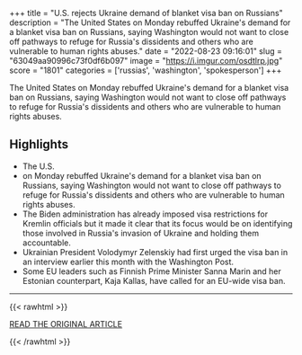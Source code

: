 +++
title = "U.S. rejects Ukraine demand of blanket visa ban on Russians"
description = "The United States on Monday rebuffed Ukraine's demand for a blanket visa ban on Russians, saying Washington would not want to close off pathways to refuge for Russia's dissidents and others who are vulnerable to human rights abuses."
date = "2022-08-23 09:16:01"
slug = "63049aa90996c73f0df6b097"
image = "https://i.imgur.com/osdtlrp.jpg"
score = "1801"
categories = ['russias', 'washington', 'spokesperson']
+++

The United States on Monday rebuffed Ukraine's demand for a blanket visa ban on Russians, saying Washington would not want to close off pathways to refuge for Russia's dissidents and others who are vulnerable to human rights abuses.

## Highlights

- The U.S.
- on Monday rebuffed Ukraine's demand for a blanket visa ban on Russians, saying Washington would not want to close off pathways to refuge for Russia's dissidents and others who are vulnerable to human rights abuses.
- The Biden administration has already imposed visa restrictions for Kremlin officials but it made it clear that its focus would be on identifying those involved in Russia's invasion of Ukraine and holding them accountable.
- Ukrainian President Volodymyr Zelenskiy had first urged the visa ban in an interview earlier this month with the Washington Post.
- Some EU leaders such as Finnish Prime Minister Sanna Marin and her Estonian counterpart, Kaja Kallas, have called for an EU-wide visa ban.

---

{{< rawhtml >}}
  <p class="article-category">
    <a target="_blank" href="https://www.reuters.com/world/us-rejects-ukraine-demand-blanket-visa-ban-russians-2022-08-22/">READ THE ORIGINAL ARTICLE</a>
  </p>
{{< /rawhtml >}}
